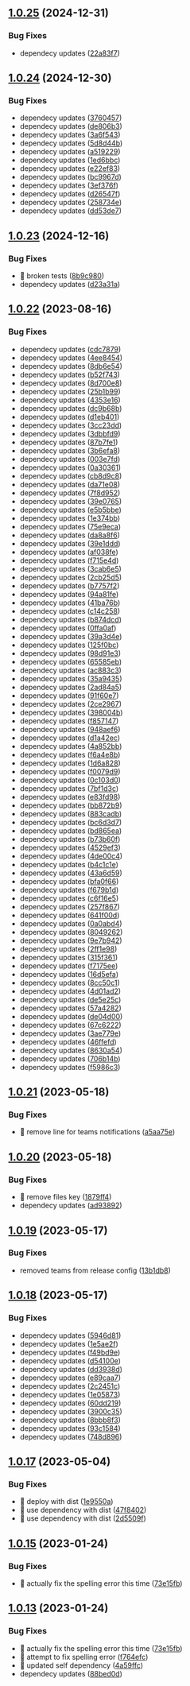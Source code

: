## [1.0.25](https://github.com/argodevops/semantic-release-teams/compare/v1.0.24...v1.0.25) (2024-12-31)


### Bug Fixes

* dependecy updates ([22a83f7](https://github.com/argodevops/semantic-release-teams/commit/22a83f7da614ac6a35763a1d69d5164d659d2afd))

## [1.0.24](https://github.com/argodevops/semantic-release-teams/compare/v1.0.23...v1.0.24) (2024-12-30)


### Bug Fixes

* dependecy updates ([3760457](https://github.com/argodevops/semantic-release-teams/commit/3760457131320ee65ab3ec6b3acf41a6d393f23b))
* dependecy updates ([de806b3](https://github.com/argodevops/semantic-release-teams/commit/de806b33fefc91e5a1a59969c14f27729972c47d))
* dependecy updates ([3a6f543](https://github.com/argodevops/semantic-release-teams/commit/3a6f543e68afccc2ccd3795dfbdfae954c5986f6))
* dependecy updates ([5d8d44b](https://github.com/argodevops/semantic-release-teams/commit/5d8d44b3b7ea356e99f73c67cdacd448b95fc5e3))
* dependecy updates ([a519229](https://github.com/argodevops/semantic-release-teams/commit/a519229e83ad5eff4f7ff45c710d8d4ff12c3e3e))
* dependecy updates ([1ed6bbc](https://github.com/argodevops/semantic-release-teams/commit/1ed6bbc482d6f22345bc17e4f22f5654e9f21345))
* dependecy updates ([e22ef83](https://github.com/argodevops/semantic-release-teams/commit/e22ef83f40a07769d56dd6ea77df35dea96be995))
* dependecy updates ([bc9967d](https://github.com/argodevops/semantic-release-teams/commit/bc9967d2aabfcb48e2969a44219a7ac358e65db7))
* dependecy updates ([3ef376f](https://github.com/argodevops/semantic-release-teams/commit/3ef376f3f15c7563cf0c4ed80ec49b1787000a40))
* dependecy updates ([d26547f](https://github.com/argodevops/semantic-release-teams/commit/d26547f6a8827b7eef3864ef2e0d2b742220c46b))
* dependecy updates ([258734e](https://github.com/argodevops/semantic-release-teams/commit/258734ee9b2f4f9333250ea8229aec8ed6092861))
* dependecy updates ([dd53de7](https://github.com/argodevops/semantic-release-teams/commit/dd53de705a68c43786e3ed88406bfba23c63e724))

## [1.0.23](https://github.com/argodevops/semantic-release-teams/compare/v1.0.22...v1.0.23) (2024-12-16)


### Bug Fixes

* 🐛 broken tests ([8b9c980](https://github.com/argodevops/semantic-release-teams/commit/8b9c9800d64caf57a8eeefb06b27356c36c4ffe4))
* dependecy updates ([d23a31a](https://github.com/argodevops/semantic-release-teams/commit/d23a31ac8508af75c941f1b57fd57b36839cd2fc))

## [1.0.22](https://github.com/argodevops/semantic-release-teams/compare/v1.0.21...v1.0.22) (2023-08-16)


### Bug Fixes

* dependecy updates ([cdc7879](https://github.com/argodevops/semantic-release-teams/commit/cdc78791bf0943dad4df19d1a4691940137391b8))
* dependecy updates ([4ee8454](https://github.com/argodevops/semantic-release-teams/commit/4ee8454843d0d37167903aa26806ab6fcd85595f))
* dependecy updates ([8db6e54](https://github.com/argodevops/semantic-release-teams/commit/8db6e54f1c424d57a26b11280cc15c93889e7263))
* dependecy updates ([b52f743](https://github.com/argodevops/semantic-release-teams/commit/b52f7436293382c60dfa443621326f34f6b17a1a))
* dependecy updates ([8d700e8](https://github.com/argodevops/semantic-release-teams/commit/8d700e8f5dd871ced98e479303e94c108f74e383))
* dependecy updates ([25b1b99](https://github.com/argodevops/semantic-release-teams/commit/25b1b99f05a64719788a3014956bea3d6caf3383))
* dependecy updates ([4353e16](https://github.com/argodevops/semantic-release-teams/commit/4353e16d23f6b5b7194088f6e3822a0b2e468e06))
* dependecy updates ([dc9b68b](https://github.com/argodevops/semantic-release-teams/commit/dc9b68b79cadad89b0ab6cad409f01197adca4f2))
* dependecy updates ([d1eb401](https://github.com/argodevops/semantic-release-teams/commit/d1eb4014cc1e862d81b9a4d2906352417ec60996))
* dependecy updates ([3cc23dd](https://github.com/argodevops/semantic-release-teams/commit/3cc23ddca5af9c9d99f3c0549603645519d54df5))
* dependecy updates ([3dbbfd9](https://github.com/argodevops/semantic-release-teams/commit/3dbbfd90d905d3f23867d0fe2d6b8d7f426e74de))
* dependecy updates ([87b7fe1](https://github.com/argodevops/semantic-release-teams/commit/87b7fe1566328ed194c54a3cb316cd380cc2eab6))
* dependecy updates ([3b6efa8](https://github.com/argodevops/semantic-release-teams/commit/3b6efa88feb862f0bba28a037e1a85bfd2859ac2))
* dependecy updates ([003e7fd](https://github.com/argodevops/semantic-release-teams/commit/003e7fd3b275594fd9fae66c32187f56f1f2ed31))
* dependecy updates ([0a30361](https://github.com/argodevops/semantic-release-teams/commit/0a30361ad39f60b85199ad2436c5be40b01fd58b))
* dependecy updates ([cb8d9c8](https://github.com/argodevops/semantic-release-teams/commit/cb8d9c80ab2ec3d789661f1934a0951f76596a8d))
* dependecy updates ([da71e08](https://github.com/argodevops/semantic-release-teams/commit/da71e086639e3c5fa0b7d3f885e4532f7b2886c0))
* dependecy updates ([7f8d952](https://github.com/argodevops/semantic-release-teams/commit/7f8d9528fc8e23df01c2fb2d9243567dd2d8de92))
* dependecy updates ([39e0765](https://github.com/argodevops/semantic-release-teams/commit/39e0765aff4f2e107c38e71d6a546f7f2500d11a))
* dependecy updates ([e5b5bbe](https://github.com/argodevops/semantic-release-teams/commit/e5b5bbeed85a5e521c499671f5be897d8c6fcc63))
* dependecy updates ([1e374bb](https://github.com/argodevops/semantic-release-teams/commit/1e374bb7c57460465e966a0558117b298d8b7ada))
* dependecy updates ([75e9eca](https://github.com/argodevops/semantic-release-teams/commit/75e9ecad349e67d08ee34e4a1b3202358644111f))
* dependecy updates ([da8a8f6](https://github.com/argodevops/semantic-release-teams/commit/da8a8f63e11c58b5a0716b716b2b6f6093abd66b))
* dependecy updates ([39e1ddd](https://github.com/argodevops/semantic-release-teams/commit/39e1ddd7577463bef1c3667bb213e22bcd2924af))
* dependecy updates ([af038fe](https://github.com/argodevops/semantic-release-teams/commit/af038fe722284da3e055c5acef058e42bc175e2b))
* dependecy updates ([f715e4d](https://github.com/argodevops/semantic-release-teams/commit/f715e4d815c287f77ba8237f7f6533ec8960b325))
* dependecy updates ([3cab6e5](https://github.com/argodevops/semantic-release-teams/commit/3cab6e52b5aa616d48090e5f72bf9f2182d11a24))
* dependecy updates ([2cb25d5](https://github.com/argodevops/semantic-release-teams/commit/2cb25d518ec100d215193f1a69456c1cba3352a6))
* dependecy updates ([b7757f2](https://github.com/argodevops/semantic-release-teams/commit/b7757f2129ae025fa58ed587353bbe8174a38ae0))
* dependecy updates ([94a81fe](https://github.com/argodevops/semantic-release-teams/commit/94a81feaa864c8c56b8be9656a502c65470e3f20))
* dependecy updates ([41ba76b](https://github.com/argodevops/semantic-release-teams/commit/41ba76b49163991a255e0c384491f362ebe73be9))
* dependecy updates ([c14c258](https://github.com/argodevops/semantic-release-teams/commit/c14c258998271b63a13a9d60f7e42d9a217d4711))
* dependecy updates ([b874dcd](https://github.com/argodevops/semantic-release-teams/commit/b874dcd2a4c1c0975613ce5197b9f6261979f6ba))
* dependecy updates ([0ffa0af](https://github.com/argodevops/semantic-release-teams/commit/0ffa0af0d67e294b3704e71694c7336073ea917f))
* dependecy updates ([39a3d4e](https://github.com/argodevops/semantic-release-teams/commit/39a3d4eb3484dbb5562526c24200f37742b5f4eb))
* dependecy updates ([125f0bc](https://github.com/argodevops/semantic-release-teams/commit/125f0bc9fc5c2913056d0d6c5fa5cb13ffbe77ab))
* dependecy updates ([98d91e3](https://github.com/argodevops/semantic-release-teams/commit/98d91e34eb5d709c5c2d068048ca8e2220d723d1))
* dependecy updates ([65585eb](https://github.com/argodevops/semantic-release-teams/commit/65585eb2d9debfcc5ba638cba442c5a5a4f86961))
* dependecy updates ([ac883c3](https://github.com/argodevops/semantic-release-teams/commit/ac883c3b883b9a51b8c0e21ba399076f0e2bba9f))
* dependecy updates ([35a9435](https://github.com/argodevops/semantic-release-teams/commit/35a9435da7d27b5dc79fa95f0d125985072253d9))
* dependecy updates ([2ad84a5](https://github.com/argodevops/semantic-release-teams/commit/2ad84a5302a749b84e7cf16cfe30b650ee92655b))
* dependecy updates ([91f60e7](https://github.com/argodevops/semantic-release-teams/commit/91f60e70086c511e17fef7978c43d966fe5ec951))
* dependecy updates ([2ce2967](https://github.com/argodevops/semantic-release-teams/commit/2ce29676ce58a23e0c765b1a836b6af224f9e590))
* dependecy updates ([398004b](https://github.com/argodevops/semantic-release-teams/commit/398004bdd0270367d8b106f796cb71eda8c15a03))
* dependecy updates ([f857147](https://github.com/argodevops/semantic-release-teams/commit/f85714770ecaa54b5166a9b5375d4f70eae29434))
* dependecy updates ([948aef6](https://github.com/argodevops/semantic-release-teams/commit/948aef6dd3f276769eaee0c55dc4b63bab3ef04c))
* dependecy updates ([d1a42ec](https://github.com/argodevops/semantic-release-teams/commit/d1a42ec13561dceae8b9486126689a5c26931e72))
* dependecy updates ([4a852bb](https://github.com/argodevops/semantic-release-teams/commit/4a852bb6145eece9dfbf8e8be7b5485311ff0246))
* dependecy updates ([f6a4e8b](https://github.com/argodevops/semantic-release-teams/commit/f6a4e8b8cddd2713995e6ab4172face2d8a1c573))
* dependecy updates ([1d6a828](https://github.com/argodevops/semantic-release-teams/commit/1d6a82812961bc493fae30fac108b8deb9747d53))
* dependecy updates ([f0079d9](https://github.com/argodevops/semantic-release-teams/commit/f0079d95a42200dd3b73f289a031c03cea9a8cb6))
* dependecy updates ([0c103d0](https://github.com/argodevops/semantic-release-teams/commit/0c103d07a832cba98e85f77fae5154fc3ec90a20))
* dependecy updates ([7bf1d3c](https://github.com/argodevops/semantic-release-teams/commit/7bf1d3c0d88303e0fd7a7315149c5bd71be2af71))
* dependecy updates ([e83fd98](https://github.com/argodevops/semantic-release-teams/commit/e83fd98573f93af1df9b4317f2fe6d9feb4a5f06))
* dependecy updates ([bb872b9](https://github.com/argodevops/semantic-release-teams/commit/bb872b983f9f216abd13767240f6e6b4fbee753d))
* dependecy updates ([883cadb](https://github.com/argodevops/semantic-release-teams/commit/883cadb64feb39c974c08f32fc3cbd288f97ad6b))
* dependecy updates ([bc6d3d7](https://github.com/argodevops/semantic-release-teams/commit/bc6d3d757c76435898d33f51a784e7c3c71ce1dc))
* dependecy updates ([bd865ea](https://github.com/argodevops/semantic-release-teams/commit/bd865ea91c0f90d7722bcb434b3716b1b1e4808d))
* dependecy updates ([b73b60f](https://github.com/argodevops/semantic-release-teams/commit/b73b60f148297733b10a08056da1bd30f88da299))
* dependecy updates ([4529ef3](https://github.com/argodevops/semantic-release-teams/commit/4529ef388a2d943e137e98669b8254f0bdb99814))
* dependecy updates ([4de00c4](https://github.com/argodevops/semantic-release-teams/commit/4de00c465808bf9d4bbccc8cd45464a0df87bb98))
* dependecy updates ([b4c1c1e](https://github.com/argodevops/semantic-release-teams/commit/b4c1c1efe889c5c836bc26ea544e732ba8650f02))
* dependecy updates ([43a6d59](https://github.com/argodevops/semantic-release-teams/commit/43a6d5936cad2aefa42721cfbf4ec48409867f91))
* dependecy updates ([bfa0f66](https://github.com/argodevops/semantic-release-teams/commit/bfa0f663ceb1ab3be771266e19811d281f287a25))
* dependecy updates ([f679b1d](https://github.com/argodevops/semantic-release-teams/commit/f679b1d5c2a179995c9f297b6a504324b0172342))
* dependecy updates ([c6f16e5](https://github.com/argodevops/semantic-release-teams/commit/c6f16e5e9290547d4c80cf08fd822a668e8cf352))
* dependecy updates ([257f867](https://github.com/argodevops/semantic-release-teams/commit/257f867e861a6b2a9e509b8ffcff545e5022f48e))
* dependecy updates ([641f00d](https://github.com/argodevops/semantic-release-teams/commit/641f00de46f513eafb32bd0641ecdffd649baae8))
* dependecy updates ([0a0abd4](https://github.com/argodevops/semantic-release-teams/commit/0a0abd4a5cf29f88719de3a68f66b615a302c4b8))
* dependecy updates ([8049262](https://github.com/argodevops/semantic-release-teams/commit/8049262edc60a115e4108ca16dc3d0e3b66ebf10))
* dependecy updates ([9e7b942](https://github.com/argodevops/semantic-release-teams/commit/9e7b9425bc68acc4c612522d45f6a4af7c97cd92))
* dependecy updates ([2ff1e98](https://github.com/argodevops/semantic-release-teams/commit/2ff1e985c6d41599e6d730e4c0f4f15ed8697ebd))
* dependecy updates ([315f361](https://github.com/argodevops/semantic-release-teams/commit/315f36140e96fc81c6df49b06debcbcf1c5dcf5f))
* dependecy updates ([f7175ee](https://github.com/argodevops/semantic-release-teams/commit/f7175eeeae80a06d29573083b70beca0be9e4168))
* dependecy updates ([16d5efa](https://github.com/argodevops/semantic-release-teams/commit/16d5efa63cd36582e1be16a5975874a2a1df0d19))
* dependecy updates ([8cc50c1](https://github.com/argodevops/semantic-release-teams/commit/8cc50c1e07e66c65444473173066e6c53ca79f46))
* dependecy updates ([4d01ad2](https://github.com/argodevops/semantic-release-teams/commit/4d01ad2fe6bfb19ba9bdbb4b13dc53e44ac71dc2))
* dependecy updates ([de5e25c](https://github.com/argodevops/semantic-release-teams/commit/de5e25cf117bb3f97a4aee0394c6e49b0db514ab))
* dependecy updates ([57a4282](https://github.com/argodevops/semantic-release-teams/commit/57a428248e41bd27a84af37c2a0b291c7ed6850b))
* dependecy updates ([de04d00](https://github.com/argodevops/semantic-release-teams/commit/de04d0096f78dbfac5177d9738ddc8879e2be433))
* dependecy updates ([67c6222](https://github.com/argodevops/semantic-release-teams/commit/67c6222c3a827befa754d0b987e1e8fc6e621323))
* dependecy updates ([3ae779e](https://github.com/argodevops/semantic-release-teams/commit/3ae779e2617ea16ba5ca4c813eeb0ad986c6ae93))
* dependecy updates ([46ffefd](https://github.com/argodevops/semantic-release-teams/commit/46ffefdd292af00b6c730b961d45412f72fe6feb))
* dependecy updates ([8630a54](https://github.com/argodevops/semantic-release-teams/commit/8630a542947c8d1729a4400f4dfa98f16c72471c))
* dependecy updates ([706b14b](https://github.com/argodevops/semantic-release-teams/commit/706b14b82272d4aa7eb8b79cc326d999ebfa526c))
* dependecy updates ([f5986c3](https://github.com/argodevops/semantic-release-teams/commit/f5986c3e5ad2c7a596dd1b300098681c207d594d))

## [1.0.21](https://github.com/argodevops/semantic-release-teams/compare/v1.0.20...v1.0.21) (2023-05-18)


### Bug Fixes

* 🐛 remove line for teams notifications ([a5aa75e](https://github.com/argodevops/semantic-release-teams/commit/a5aa75e1a512172e19fd653622de52157e746f8f))

## [1.0.20](https://github.com/argodevops/semantic-release-teams/compare/v1.0.19...v1.0.20) (2023-05-18)


### Bug Fixes

* 🐛 remove files key ([1879ff4](https://github.com/argodevops/semantic-release-teams/commit/1879ff4de364bc4c8ca04de38183edf8c4920efa))
* dependecy updates ([ad93892](https://github.com/argodevops/semantic-release-teams/commit/ad93892b579ff1ffe65ba80479f053edb1004b00))

## [1.0.19](https://github.com/argodevops/semantic-release-teams/compare/v1.0.18...v1.0.19) (2023-05-17)


### Bug Fixes

* removed teams from release config ([13b1db8](https://github.com/argodevops/semantic-release-teams/commit/13b1db85acba7cbd84f5ccb55aa2e5b2a692835d))

## [1.0.18](https://github.com/argodevops/semantic-release-teams/compare/v1.0.17...v1.0.18) (2023-05-17)


### Bug Fixes

* dependecy updates ([5946d81](https://github.com/argodevops/semantic-release-teams/commit/5946d811edf17815e5d115813fc8ddaaca413805))
* dependecy updates ([1e5ae2f](https://github.com/argodevops/semantic-release-teams/commit/1e5ae2fdf6059178691fe52582d12e189d42ea1b))
* dependecy updates ([f49bd9e](https://github.com/argodevops/semantic-release-teams/commit/f49bd9e137f8a7fc68001e9db592e12175f1bf09))
* dependecy updates ([d54100e](https://github.com/argodevops/semantic-release-teams/commit/d54100e1c44708d30f97a651246a8af3fb8bf1e3))
* dependecy updates ([dd3938d](https://github.com/argodevops/semantic-release-teams/commit/dd3938d5c96043fcd33a3711f126a8454a22f14b))
* dependecy updates ([e89caa7](https://github.com/argodevops/semantic-release-teams/commit/e89caa7ee2f624ec327e4a87d806362b8a678287))
* dependecy updates ([2c2451c](https://github.com/argodevops/semantic-release-teams/commit/2c2451c154ce7c3be012b49633d629351bc86ff0))
* dependecy updates ([1e05873](https://github.com/argodevops/semantic-release-teams/commit/1e0587382f2206006d6ce47604c6892ca686ded7))
* dependecy updates ([60dd219](https://github.com/argodevops/semantic-release-teams/commit/60dd2198da052608e2ee472827f3351bb265b94e))
* dependecy updates ([3900c35](https://github.com/argodevops/semantic-release-teams/commit/3900c352d8d462006115f2e324a6a1c16913a8c5))
* dependecy updates ([8bbb8f3](https://github.com/argodevops/semantic-release-teams/commit/8bbb8f3b9ab124e928237f2d9d0decf6bbcd9df1))
* dependecy updates ([93c1584](https://github.com/argodevops/semantic-release-teams/commit/93c158459760a9f80663fb2af9a88de84efffe86))
* dependecy updates ([748d896](https://github.com/argodevops/semantic-release-teams/commit/748d8966e93ef242f757096f4130fbe6093b2ccc))

## [1.0.17](https://github.com/argodevops/semantic-release-teams/compare/v1.0.16...v1.0.17) (2023-05-04)


### Bug Fixes

* 🐛 deploy with dist ([1e9550a](https://github.com/argodevops/semantic-release-teams/commit/1e9550a8278c7d904180c5758c6d51458f7ebdc9))
* 🐛 use dependency with dist ([47f8402](https://github.com/argodevops/semantic-release-teams/commit/47f84027421187858836fe5a5caa597dc8b4d434))
* 🐛 use dependency with dist ([2d5509f](https://github.com/argodevops/semantic-release-teams/commit/2d5509ff22aa9448975282b1395d1be9ffc9c280))

## [1.0.15](https://github.com/argodevops/semantic-release-teams/compare/v1.0.14...v1.0.15) (2023-01-24)


### Bug Fixes

* 🐛 actually fix the spelling error this time ([73e15fb](https://github.com/argodevops/semantic-release-teams/commit/73e15fbf52e0a489d67db35d4fa1868cf3888e47))

## [1.0.13](https://github.com/argodevops/semantic-release-teams/compare/v1.0.12...v1.0.13) (2023-01-24)


### Bug Fixes

* 🐛 actually fix the spelling error this time ([73e15fb](https://github.com/argodevops/semantic-release-teams/commit/73e15fbf52e0a489d67db35d4fa1868cf3888e47))
* 🐛 attempt to fix spelling error ([f764efc](https://github.com/argodevops/semantic-release-teams/commit/f764efc058bbd1e1a74a53bb92c27c5505320dc7))
* 🐛 updated self dependency ([4a59ffc](https://github.com/argodevops/semantic-release-teams/commit/4a59ffcf3f26654a1512e44ea48056bb82808200))
* dependecy updates ([88bed0d](https://github.com/argodevops/semantic-release-teams/commit/88bed0d204dca302b762620d120a40187a376f75))
